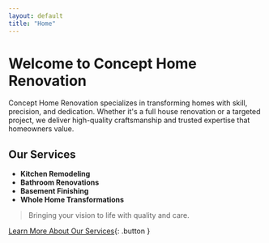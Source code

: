 ```yaml
---
layout: default
title: "Home"
---
```


# Welcome to Concept Home Renovation

Concept Home Renovation specializes in transforming homes with skill, precision, and dedication. Whether it's a full house renovation or a targeted project, we deliver high-quality craftsmanship and trusted expertise that homeowners value.

## Our Services
- **Kitchen Remodeling**
- **Bathroom Renovations**
- **Basement Finishing**
- **Whole Home Transformations**

> Bringing your vision to life with quality and care.

[Learn More About Our Services](/services){: .button }
